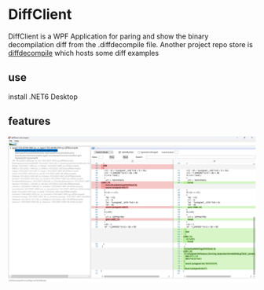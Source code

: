 # DiffClient

DiffClient is a WPF Application for paring and show the binary decompilation diff from the .diffdecompile file. Another project repo store is  [diffdecompile](https://github.com/bopin2020/diffdecompile) which hosts some diff examples



## use

install .NET6 Desktop



## features

![image-20250210160836655](imgs/image-20250210160836655.png)
